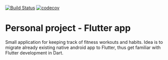 <a href="https://github.com/danielsevov/personal_project_flutter_app/actions"><img src="https://github.com/danielsevov/personal_project_flutter_app/workflows/flutter_testflow/badge.svg" alt="Build Status"></a>
[![codecov](https://codecov.io/gh/flutter/flutter/branch/master/graph/badge.svg?token=11yDrJU2M2)](https://codecov.io/gh/flutter/flutter)

# Personal project - Flutter app

Small application for keeping track of fitness workouts and habits. Idea is to migrate already existing native android app to Flutter, thus get familiar with Flutter development in Dart. 
